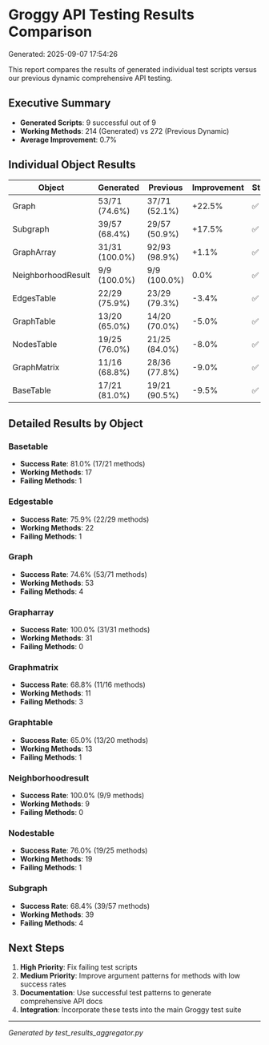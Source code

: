 
# Groggy API Testing Results Comparison

Generated: 2025-09-07 17:54:26

This report compares the results of generated individual test scripts 
versus our previous dynamic comprehensive API testing.

## Executive Summary


- **Generated Scripts**: 9 successful out of 9
- **Working Methods**: 214 (Generated) vs 272 (Previous Dynamic)
- **Average Improvement**: 0.7%


## Individual Object Results

| Object | Generated | Previous | Improvement | Status |
|--------|-----------|----------|-------------|---------|
| Graph | 53/71 (74.6%) | 37/71 (52.1%) | +22.5% | ✅ |
| Subgraph | 39/57 (68.4%) | 29/57 (50.9%) | +17.5% | ✅ |
| GraphArray | 31/31 (100.0%) | 92/93 (98.9%) | +1.1% | ✅ |
| NeighborhoodResult | 9/9 (100.0%) | 9/9 (100.0%) | 0.0% | ✅ |
| EdgesTable | 22/29 (75.9%) | 23/29 (79.3%) | -3.4% | ✅ |
| GraphTable | 13/20 (65.0%) | 14/20 (70.0%) | -5.0% | ✅ |
| NodesTable | 19/25 (76.0%) | 21/25 (84.0%) | -8.0% | ✅ |
| GraphMatrix | 11/16 (68.8%) | 28/36 (77.8%) | -9.0% | ✅ |
| BaseTable | 17/21 (81.0%) | 19/21 (90.5%) | -9.5% | ✅ |


## Detailed Results by Object


### Basetable
- **Success Rate**: 81.0% (17/21 methods)
- **Working Methods**: 17
- **Failing Methods**: 1

### Edgestable
- **Success Rate**: 75.9% (22/29 methods)
- **Working Methods**: 22
- **Failing Methods**: 1

### Graph
- **Success Rate**: 74.6% (53/71 methods)
- **Working Methods**: 53
- **Failing Methods**: 4

### Grapharray
- **Success Rate**: 100.0% (31/31 methods)
- **Working Methods**: 31
- **Failing Methods**: 0

### Graphmatrix
- **Success Rate**: 68.8% (11/16 methods)
- **Working Methods**: 11
- **Failing Methods**: 3

### Graphtable
- **Success Rate**: 65.0% (13/20 methods)
- **Working Methods**: 13
- **Failing Methods**: 1

### Neighborhoodresult
- **Success Rate**: 100.0% (9/9 methods)
- **Working Methods**: 9
- **Failing Methods**: 0

### Nodestable
- **Success Rate**: 76.0% (19/25 methods)
- **Working Methods**: 19
- **Failing Methods**: 1

### Subgraph
- **Success Rate**: 68.4% (39/57 methods)
- **Working Methods**: 39
- **Failing Methods**: 4


## Next Steps

1. **High Priority**: Fix failing test scripts 
2. **Medium Priority**: Improve argument patterns for methods with low success rates
3. **Documentation**: Use successful test patterns to generate comprehensive API docs
4. **Integration**: Incorporate these tests into the main Groggy test suite

---
*Generated by test_results_aggregator.py*
